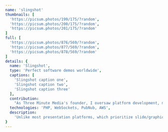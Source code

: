```yaml
---
name: 'slingshot'
thumbnails: [
  'https://picsum.photos/199/175/?random',
  'https://picsum.photos/200/175/?random',
  'https://picsum.photos/201/175/?random'
]
full: [
  'https://picsum.photos/876/569/?random',
  'https://picsum.photos/877/569/?random',
  'https://picsum.photos/878/569/?random'
]
details: {
  name: 'Slingshot',
  type: 'Perfect software demos worldwide',
  captions: [
    'Slingshot caption one',
    'Slingshot caption two',
    'Slingshot caption three'
  ],
  contribution:
    "As Three Minute Media's founder, I oversaw platform development, managing our project lead and prioritizing features.",
  technologies: 'PHP, WebSockets, PubNub, AWS',
  description:
    'Unlike most presentation platforms, which prioritize slide/graphic design, SlingShot focuses on the choreography of live software demonstrations. It makes it easy for a presenter to give a non-linear presentation, switching between slides and live product features in order to tell the best story possible.'
}
---
```

